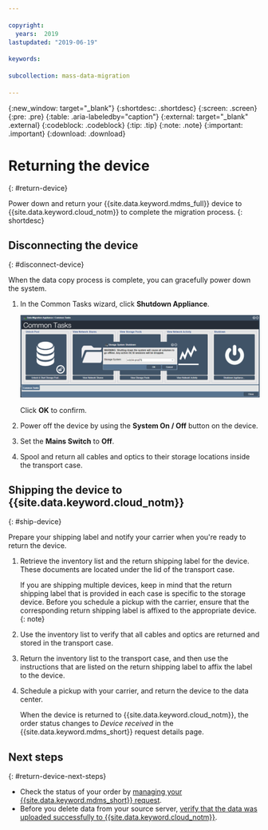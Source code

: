 ```yaml
---

copyright:
  years:  2019
lastupdated: "2019-06-19"

keywords:

subcollection: mass-data-migration

---
```

{:new_window: target="_blank"}
{:shortdesc: .shortdesc}
{:screen: .screen}
{:pre: .pre}
{:table: .aria-labeledby="caption"}
{:external: target="_blank" .external}
{:codeblock: .codeblock}
{:tip: .tip}
{:note: .note}
{:important: .important}
{:download: .download}

# Returning the device
{: #return-device}

Power down and return your {{site.data.keyword.mdms_full}} device to {{site.data.keyword.cloud_notm}} to complete the migration process.
{: shortdesc}

## Disconnecting the device
{: #disconnect-device}

When the data copy process is complete, you can gracefully power down the system.

1. In the Common Tasks wizard, click **Shutdown Appliance**.

    ![Shutting Appliance Down](images/ShutDown.png)

    Click **OK** to confirm.
2. Power off the device by using the **System On / Off** button on the device. 
3. Set the **Mains Switch** to **Off**.
4. Spool and return all cables and optics to their storage locations inside the transport case.

## Shipping the device to {{site.data.keyword.cloud_notm}}
{: #ship-device}

Prepare your shipping label and notify your carrier when you're ready to return the device.

1. Retrieve the inventory list and the return shipping label for the device. These documents are located under the lid of the transport case.

    If you are shipping multiple devices, keep in mind that the return shipping label that is provided in each case is specific to the storage device. Before you schedule a pickup with the carrier, ensure that the corresponding return shipping label is affixed to the appropriate device. 
    {: note}
2. Use the inventory list to verify that all cables and optics are returned and stored in the transport case.
3. Return the inventory list to the transport case, and then use the instructions that are listed on the return shipping label to affix the label to the device.
4. Schedule a pickup with your carrier, and return the device to the data center.

    When the device is returned to {{site.data.keyword.cloud_notm}}, the order status changes to _Device received_ in the {{site.data.keyword.mdms_short}} request details page.

## Next steps
{: #return-device-next-steps}

- Check the status of your order by [managing your {{site.data.keyword.mdms_short}} request](/docs/infrastructure/mass-data-migration?topic=mass-data-migration-manage-request).
- Before you delete data from your source server, [verify that the data was uploaded successfully to {{site.data.keyword.cloud_notm}}](/docs/infrastructure/mass-data-migration?topic=mass-data-migration-verify-data).

